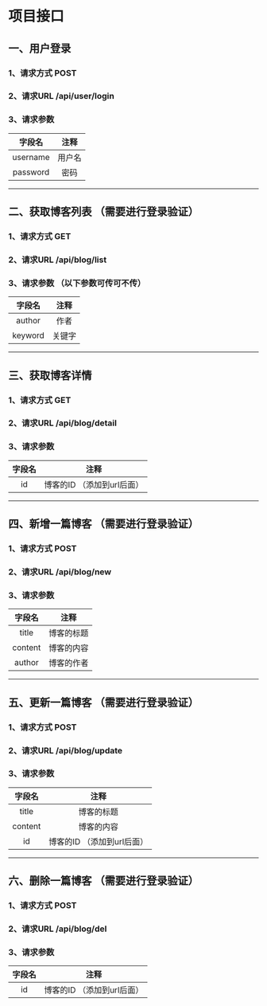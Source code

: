 # 项目接口

## 一、用户登录 
### 1、请求方式 POST
### 2、请求URL /api/user/login
### 3、请求参数
| 字段名 | 注释 | 
| :----:| :----: | 
| username | 用户名 | 
| password | 密码 | 

--- 

## 二、获取博客列表 （需要进行登录验证）
### 1、请求方式 GET
### 2、请求URL /api/blog/list
### 3、请求参数 （以下参数可传可不传）
| 字段名 | 注释 | 
| :----:| :----: | 
| author | 作者 | 
| keyword | 关键字 |

---

## 三、获取博客详情
### 1、请求方式 GET
### 2、请求URL /api/blog/detail
### 3、请求参数 
| 字段名 | 注释 | 
| :----:| :----: | 
| id | 博客的ID （添加到url后面）| 

---

## 四、新增一篇博客 （需要进行登录验证）
### 1、请求方式 POST
### 2、请求URL /api/blog/new
### 3、请求参数 
| 字段名 | 注释 | 
| :----:| :----: | 
| title | 博客的标题 | 
| content | 博客的内容 |
| author | 博客的作者 | 

---

## 五、更新一篇博客 （需要进行登录验证）
### 1、请求方式 POST
### 2、请求URL /api/blog/update
### 3、请求参数 
| 字段名 | 注释 | 
| :----:| :----: | 
| title | 博客的标题 | 
| content | 博客的内容 |
| id | 博客的ID （添加到url后面） |

---

## 六、删除一篇博客 （需要进行登录验证）
### 1、请求方式 POST
### 2、请求URL /api/blog/del
### 3、请求参数 
| 字段名 | 注释 | 
| :----:| :----: | 
| id | 博客的ID （添加到url后面） |